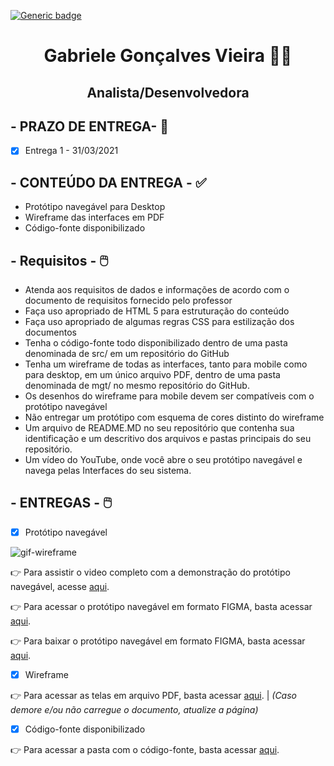  [![Generic badge](https://img.shields.io/badge/ENTREGA%201-CONCLU%C3%8DDA-green)](https://shields.io/)

<h1 text align="center">Gabriele Gonçalves Vieira 👩‍💻</h1> 
<h2 text align="center">Analista/Desenvolvedora</h2>

## - PRAZO DE ENTREGA- :date:

- [X] Entrega 1 - 31/03/2021 

## - CONTEÚDO DA ENTREGA - :white_check_mark:

- Protótipo navegável para Desktop
- Wireframe das interfaces em PDF
- Código-fonte disponibilizado

## - Requisitos - :computer_mouse:  

- Atenda aos requisitos de dados e informações de acordo com o documento de requisitos fornecido pelo professor
- Faça uso apropriado de HTML 5 para estruturação do conteúdo
- Faça uso apropriado de algumas regras CSS para estilização dos documentos
- Tenha o código-fonte todo disponibilizado dentro de uma pasta denominada de src/ em um repositório do GitHub
- Tenha um wireframe de todas as interfaces, tanto para mobile como para desktop, em um único arquivo PDF, dentro de uma pasta denominada de mgt/ no mesmo repositório do GitHub.
- Os desenhos do wireframe para mobile devem ser compatíveis com o protótipo navegável
- Não entregar um protótipo com esquema de cores distinto do wireframe
- Um arquivo de README.MD no seu repositório que contenha sua identificação e um descritivo dos arquivos e pastas principais do seu repositório.
- Um vídeo do YouTube, onde você abre o seu protótipo navegável e navega pelas Interfaces do seu sistema.

## - ENTREGAS - :computer_mouse: 

- [x] Protótipo navegável

![gif-wireframe]()


:point_right: Para assistir o video completo com a demonstração do protótipo navegável, acesse [aqui]().

:point_right: Para acessar o protótipo navegável em formato FIGMA, basta acessar [aqui](https://www.figma.com/proto/lppm2565QtBVYONU08LkGr/P%C3%A1gina-Pessoal?node-id=1%3A2&viewport=269%2C143%2C0.04613543301820755&frame-preset-name=Desktop&scaling=min-zoom&page-id=0%3A1).

:point_right: Para baixar o protótipo navegável em formato FIGMA, basta acessar [aqui](https://github.com/GabrieleGVieira/Pag_Pessoal/blob/main/mgt/Prot%C3%B3tipo%20-%20P%C3%A1gina%20Pessoal).

- [x] Wireframe 

:point_right: Para acessar as telas em arquivo PDF, basta acessar [aqui](https://github.com/GabrieleGVieira/Pag_Pessoal/blob/main/mgt/Wireframe.pdf). | _(Caso demore e/ou não carregue o documento, atualize a página)_

- [x] Código-fonte disponibilizado

:point_right: Para acessar a pasta com o código-fonte, basta acessar [aqui](https://github.com/GabrieleGVieira/Pag_Pessoal/tree/main/src).


